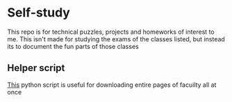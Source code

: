 # Self-study
This repo is for technical puzzles, projects and homeworks of interest to me.
This isn't made for studying the exams of the classes listed,
but instead its to document the fun parts of those classes

## Helper script
[This](https://github.com/Hawzen/Experiments/blob/master/Webscraping/downloadfacuiltyfiles.py) python script is useful for downloading entire pages of facuilty all at once 
